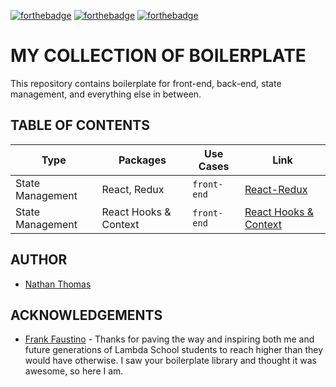 [![forthebadge](https://forthebadge.com/images/badges/made-with-crayons.svg)](https://forthebadge.com) [![forthebadge](https://forthebadge.com/images/badges/compatibility-club-penguin.svg)](https://forthebadge.com) [![forthebadge](https://forthebadge.com/images/badges/no-ragrets.svg)](https://forthebadge.com)

# MY COLLECTION OF BOILERPLATE

This repository contains boilerplate for front-end, back-end, state management, and everything else in between.

## TABLE OF CONTENTS

| Type             | Packages              | Use Cases   | Link                                           |
| ---------------- | --------------------- | ----------- | ---------------------------------------------- |
| State Management | React, Redux          | `front-end` | [React-Redux](./React-Redux)                   |
| State Management | React Hooks & Context | `front-end` | [React Hooks & Context](./React-Hooks-Context) |

## AUTHOR

- [Nathan Thomas](https://github.com/nwthomas)

## ACKNOWLEDGEMENTS

- [Frank Faustino](https://github.com/frankfaustino) - Thanks for paving the way and inspiring both me and future generations of Lambda School students to reach higher than they would have otherwise. I saw your boilerplate library and thought it was awesome, so here I am.
